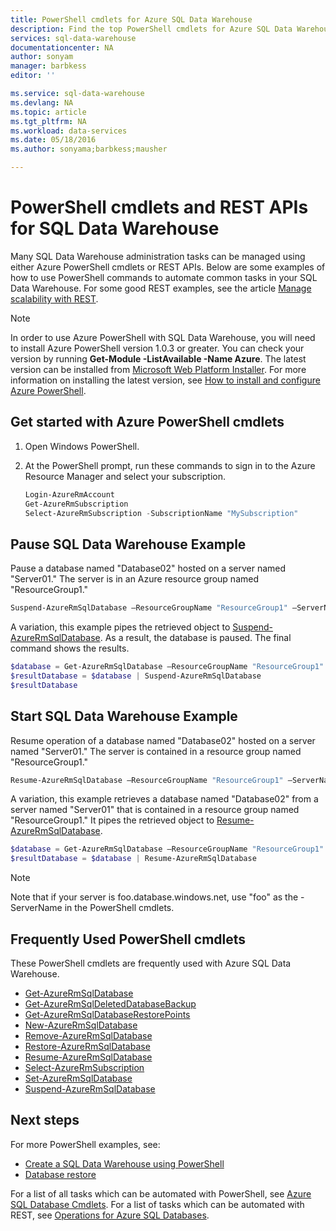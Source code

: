 ```yaml
---
title: PowerShell cmdlets for Azure SQL Data Warehouse
description: Find the top PowerShell cmdlets for Azure SQL Data Warehouse including how to pause and resume a database.
services: sql-data-warehouse
documentationcenter: NA
author: sonyam
manager: barbkess
editor: ''

ms.service: sql-data-warehouse
ms.devlang: NA
ms.topic: article
ms.tgt_pltfrm: NA
ms.workload: data-services
ms.date: 05/18/2016
ms.author: sonyama;barbkess;mausher

---
```

# PowerShell cmdlets and REST APIs for SQL Data Warehouse
Many SQL Data Warehouse administration tasks can be managed using either Azure PowerShell cmdlets or REST APIs.  Below are some examples of how to use PowerShell commands to automate common tasks in your SQL Data Warehouse.  For some good REST examples, see the article [Manage scalability with REST](sql-data-warehouse-manage-compute-rest-api.md).

> [!NOTE]
> In order to use Azure PowerShell with SQL Data Warehouse, you will need to install Azure PowerShell version 1.0.3 or greater.  You can check your version by running **Get-Module -ListAvailable -Name Azure**.  The latest version can be installed from  [Microsoft Web Platform Installer](https://aka.ms/webpi-azps).  For more information on installing the latest version, see [How to install and configure Azure PowerShell](../powershell-install-configure.md).
> 
> 

## Get started with Azure PowerShell cmdlets
1. Open Windows PowerShell. 
2. At the PowerShell prompt, run these commands to sign in to the Azure Resource Manager and select your subscription.
   
    ```PowerShell
    Login-AzureRmAccount
    Get-AzureRmSubscription
    Select-AzureRmSubscription -SubscriptionName "MySubscription"
    ```

## Pause SQL Data Warehouse Example
Pause a database named "Database02" hosted on a server named "Server01."  The server is in an Azure resource group named "ResourceGroup1." 

```Powershell
Suspend-AzureRmSqlDatabase –ResourceGroupName "ResourceGroup1" –ServerName "Server01" –DatabaseName "Database02"
```
A variation, this example pipes the retrieved object to [Suspend-AzureRmSqlDatabase](https://msdn.microsoft.com/library/mt619337.aspx).  As a result, the database is paused. The final command shows the results.

```Powershell
$database = Get-AzureRmSqlDatabase –ResourceGroupName "ResourceGroup1" –ServerName "Server01" –DatabaseName "Database02"
$resultDatabase = $database | Suspend-AzureRmSqlDatabase
$resultDatabase
```

## Start SQL Data Warehouse Example
Resume operation of a database named "Database02" hosted on a server named "Server01." The server is contained in a resource group named "ResourceGroup1."

```Powershell
Resume-AzureRmSqlDatabase –ResourceGroupName "ResourceGroup1" –ServerName "Server01" -DatabaseName "Database02"
```

A variation, this example retrieves a database named "Database02" from a server named "Server01" that is contained in a resource group named "ResourceGroup1." It pipes the retrieved object to [Resume-AzureRmSqlDatabase](https://msdn.microsoft.com/library/mt619347.aspx).

```Powershell
$database = Get-AzureRmSqlDatabase –ResourceGroupName "ResourceGroup1" –ServerName "Server01" –DatabaseName "Database02"
$resultDatabase = $database | Resume-AzureRmSqlDatabase
```

> [!NOTE]
> Note that if your server is foo.database.windows.net, use "foo" as the -ServerName in the PowerShell cmdlets.
> 
> 

## Frequently Used PowerShell cmdlets
These PowerShell cmdlets are frequently used with Azure SQL Data Warehouse.

* [Get-AzureRmSqlDatabase](https://msdn.microsoft.com/library/mt603648.aspx)
* [Get-AzureRmSqlDeletedDatabaseBackup](https://msdn.microsoft.com/library/mt693387.aspx)
* [Get-AzureRmSqlDatabaseRestorePoints](https://msdn.microsoft.com/library/mt603642.aspx)
* [New-AzureRmSqlDatabase](https://msdn.microsoft.com/library/mt619339.aspx)
* [Remove-AzureRmSqlDatabase](https://msdn.microsoft.com/library/mt619368.aspx)
* [Restore-AzureRmSqlDatabase](https://msdn.microsoft.com/library/mt693390.aspx) 
* [Resume-AzureRmSqlDatabase](https://msdn.microsoft.com/library/mt619347.aspx)
* [Select-AzureRmSubscription](https://msdn.microsoft.com/library/dn722499.aspx)
* [Set-AzureRmSqlDatabase](https://msdn.microsoft.com/library/mt619433.aspx)
* [Suspend-AzureRmSqlDatabase](https://msdn.microsoft.com/library/mt619337.aspx)

## Next steps
For more PowerShell examples, see:

* [Create a SQL Data Warehouse using PowerShell](sql-data-warehouse-get-started-provision-powershell.md)
* [Database restore](./sql-data-warehouse-manage-database-restore-powershell.md)

For a list of all tasks which can be automated with PowerShell, see [Azure SQL Database Cmdlets](https://msdn.microsoft.com/library/mt574084.aspx).  For a list of tasks which can be automated with REST, see [Operations for Azure SQL Databases](https://msdn.microsoft.com/library/azure/dn505719.aspx).

<!--Image references-->

<!--Article references-->
[How to install and configure Azure PowerShell]: ./powershell-install-configure.md
[Create a SQL Data Warehouse using PowerShell]: ./sql-data-warehouse-get-started-provision-powershell.md
[Database restore]: ./sql-data-warehouse-manage-database-restore-powershell.md
[Manage scalability with REST]: ./sql-data-warehouse-manage-compute-rest-api.md

<!--MSDN references-->
[Azure SQL Database Cmdlets]: https://msdn.microsoft.com/library/mt574084.aspx
[Operations for Azure SQL Databases]: https://msdn.microsoft.com/library/azure/dn505719.aspx
[Get-AzureRmSqlDatabase]: https://msdn.microsoft.com/library/mt603648.aspx
[Get-AzureRmSqlDeletedDatabaseBackup]: https://msdn.microsoft.com/library/mt693387.aspx
[Get-AzureRmSqlDatabaseRestorePoints]: https://msdn.microsoft.com/library/mt603642.aspx
[New-AzureRmSqlDatabase]: https://msdn.microsoft.com/library/mt619339.aspx
[Remove-AzureRmSqlDatabase]: https://msdn.microsoft.com/library/mt619368.aspx
[Restore-AzureRmSqlDatabase]: https://msdn.microsoft.com/library/mt693390.aspx
[Resume-AzureRmSqlDatabase]: https://msdn.microsoft.com/library/mt619347.aspx
<!-- It appears that Select-AzureRmSubscription isn't documented, so this points to Select-AzureSubscription -->
[Select-AzureRmSubscription]: https://msdn.microsoft.com/library/dn722499.aspx
[Set-AzureRmSqlDatabase]: https://msdn.microsoft.com/library/mt619433.aspx
[Suspend-AzureRmSqlDatabase]: https://msdn.microsoft.com/library/mt619337.aspx

<!--Other Web references-->
[Microsoft Web Platform Installer]: https://aka.ms/webpi-azps
